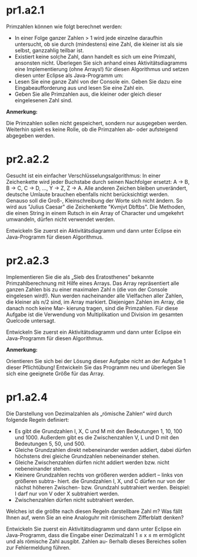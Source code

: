 # pr1.a2.1

Primzahlen können wie folgt berechnet werden:

- In einer Folge ganzer Zahlen > 1 wird jede einzelne daraufhin untersucht, ob sie durch
  (mindestens) eine Zahl, die kleiner ist als sie selbst, ganzzahlig teilbar ist.
- Existiert keine solche Zahl, dann handelt es sich um eine Primzahl, ansonsten nicht.
  Überlegen Sie sich anhand eines Aktivitätsdiagramms eine Implementierung (ohne Arrays!) für
  diesen Algorithmus und setzen diesen unter Eclipse als Java-Programm um:
- Lesen Sie eine ganze Zahl von der Console ein. Geben Sie dazu eine
  Eingabeaufforderung aus und lesen Sie eine Zahl ein.
- Geben Sie alle Primzahlen aus, die kleiner oder gleich dieser eingelesenen Zahl sind.

**Anmerkung:**

Die Primzahlen sollen nicht gespeichert, sondern nur ausgegeben werden.
Weiterhin spielt es keine Rolle, ob die Primzahlen ab- oder aufsteigend abgegeben werden.

# pr2.a2.2

Gesucht ist ein einfacher Verschlüsselungsalgorithmus: In einer Zeichenkette wird jeder
Buchstabe durch seinen Nachfolger ersetzt: A → B, B → C, C → D, …, Y → Z, Z → A. Alle
anderen Zeichen bleiben unverändert, deutsche Umlaute brauchen ebenfalls nicht
berücksichtigt werden. Genauso soll die Groß-, Kleinschreibung der Worte sich nicht ändern.
So wird aus "Julius Caesar" die Zeichenkette "Kvmjvt Dbftbs". Die Methoden, die einen String in
einem Rutsch in ein Array of Character und umgekehrt umwandeln, dürfen nicht verwendet
werden.

Entwickeln Sie zuerst ein Aktivitätsdiagramm und dann unter Eclipse ein Java-Programm für
diesen Algorithmus.

# pr2.a2.3

Implementieren Sie die als „Sieb des Eratosthenes“ bekannte Primzahlberechnung mit Hilfe
eines Arrays. Das Array repräsentiert alle ganzen Zahlen bis zu einer maximalen Zahl n (die
von der Console eingelesen wird!). Nun werden nacheinander alle Vielfachen aller Zahlen, die
kleiner als n/2 sind, im Array markiert. Diejenigen Zahlen im Array, die danach noch keine Mar-
kierung tragen, sind die Primzahlen. Für diese Aufgabe ist die Verwendung von Multiplikation
und Division im gesamten Quelcode untersagt.

Entwickeln Sie zuerst ein Aktivitätsdiagramm und dann unter Eclipse ein Java-Programm für
diesen Algorithmus.

**Anmerkung:**

Orientieren Sie sich bei der Lösung dieser Aufgabe nicht an der Aufgabe 1 dieser
Pflichtübung! Entwickeln Sie das Programm neu und überlegen Sie sich eine geeignete Größe
für das Array.

# pr1.a2.4

Die Darstellung von Dezimalzahlen als „römische Zahlen“ wird durch folgende Regeln definiert:

- Es gibt die Grundzahlen I, X, C und M mit den Bedeutungen 1, 10, 100 und 1000.
  Außerdem gibt es die Zwischenzahlen V, L und D mit den Bedeutungen 5, 50, und 500.
- Gleiche Grundzahlen direkt nebeneinander werden addiert, dabei dürfen höchstens drei
  gleiche Grundzahlen nebeneinander stehen.
- Gleiche Zwischenzahlen dürfen nicht addiert werden bzw. nicht nebeneinander stehen.
- Kleinere Grundzahlen rechts von größeren werden addiert – links von größeren subtra-
  hiert. die Grundzahlen I, X, und C dürfen nur von der nächst höheren Zwischen- bzw.
  Grundzahl subtrahiert werden. Beispiel: I darf nur von V oder X subtrahiert werden.
- Zwischenzahlen dürfen nicht subtrahiert werden.

Welches ist die größte nach diesen Regeln darstellbare Zahl m? Was fällt Ihnen auf, wenn Sie
an eine Analoguhr mit römischem Zifferblatt denken?

Entwickeln Sie zuerst ein Aktivitätsdiagramm und dann unter Eclipse ein Java-Programm, dass
die Eingabe einer Dezimalzahl 1 ≤ x ≤ m ermöglicht und als römische Zahl ausgibt. Zahlen au-
ßerhalb dieses Bereiches sollen zur Fehlermeldung führen.